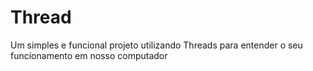 # Thread
Um simples e funcional projeto utilizando Threads para entender o seu funcionamento em nosso computador
